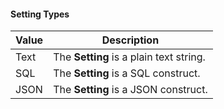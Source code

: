 #### Setting Types

| Value | Description                             |
| ----- | --------------------------------------- |
| Text  | The **Setting** is a plain text string. |
| SQL   | The **Setting** is a SQL construct.     |
| JSON  | The **Setting** is a JSON construct.    |
